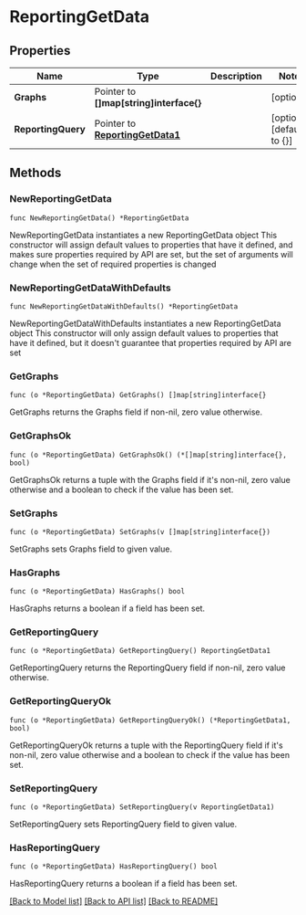 # ReportingGetData

## Properties

Name | Type | Description | Notes
------------ | ------------- | ------------- | -------------
**Graphs** | Pointer to **[]map[string]interface{}** |  | [optional] 
**ReportingQuery** | Pointer to [**ReportingGetData1**](ReportingGetData1.md) |  | [optional] [default to {}]

## Methods

### NewReportingGetData

`func NewReportingGetData() *ReportingGetData`

NewReportingGetData instantiates a new ReportingGetData object
This constructor will assign default values to properties that have it defined,
and makes sure properties required by API are set, but the set of arguments
will change when the set of required properties is changed

### NewReportingGetDataWithDefaults

`func NewReportingGetDataWithDefaults() *ReportingGetData`

NewReportingGetDataWithDefaults instantiates a new ReportingGetData object
This constructor will only assign default values to properties that have it defined,
but it doesn't guarantee that properties required by API are set

### GetGraphs

`func (o *ReportingGetData) GetGraphs() []map[string]interface{}`

GetGraphs returns the Graphs field if non-nil, zero value otherwise.

### GetGraphsOk

`func (o *ReportingGetData) GetGraphsOk() (*[]map[string]interface{}, bool)`

GetGraphsOk returns a tuple with the Graphs field if it's non-nil, zero value otherwise
and a boolean to check if the value has been set.

### SetGraphs

`func (o *ReportingGetData) SetGraphs(v []map[string]interface{})`

SetGraphs sets Graphs field to given value.

### HasGraphs

`func (o *ReportingGetData) HasGraphs() bool`

HasGraphs returns a boolean if a field has been set.

### GetReportingQuery

`func (o *ReportingGetData) GetReportingQuery() ReportingGetData1`

GetReportingQuery returns the ReportingQuery field if non-nil, zero value otherwise.

### GetReportingQueryOk

`func (o *ReportingGetData) GetReportingQueryOk() (*ReportingGetData1, bool)`

GetReportingQueryOk returns a tuple with the ReportingQuery field if it's non-nil, zero value otherwise
and a boolean to check if the value has been set.

### SetReportingQuery

`func (o *ReportingGetData) SetReportingQuery(v ReportingGetData1)`

SetReportingQuery sets ReportingQuery field to given value.

### HasReportingQuery

`func (o *ReportingGetData) HasReportingQuery() bool`

HasReportingQuery returns a boolean if a field has been set.


[[Back to Model list]](../README.md#documentation-for-models) [[Back to API list]](../README.md#documentation-for-api-endpoints) [[Back to README]](../README.md)



